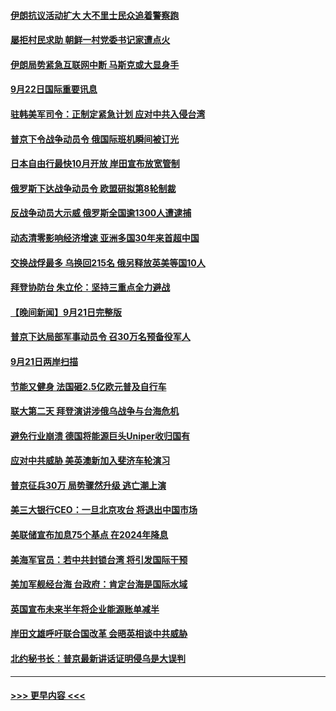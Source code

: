 #### [伊朗抗议活动扩大 大不里士民众追着警察跑](../pages/prog202/a103534357.md?t=09222001) 
#### [屡拒村民求助 朝鲜一村党委书记家遭点火](../pages/prog202/a103534349.md?t=09222001) 
#### [伊朗局势紧急互联网中断 马斯克或大显身手](../pages/prog202/a103534342.md?t=09222001) 
#### [9月22日国际重要讯息](../pages/prog202/a103534315.md?t=09222001) 
#### [驻韩美军司令：正制定紧急计划 应对中共入侵台湾](../pages/prog202/a103534299.md?t=09222001) 
#### [普京下令战争动员令 俄国际班机瞬间被订光](../pages/prog202/a103534273.md?t=09222001) 
#### [日本自由行最快10月开放 岸田宣布放宽管制](../pages/prog202/a103534262.md?t=09222001) 
#### [俄罗斯下达战争动员令 欧盟研拟第8轮制裁](../pages/prog202/a103534254.md?t=09222001) 
#### [反战争动员大示威 俄罗斯全国逾1300人遭逮捕](../pages/prog202/a103534199.md?t=09222001) 
#### [动态清零影响经济增速 亚洲多国30年来首超中国](../pages/prog202/a103534211.md?t=09222001) 
#### [交换战俘最多 乌换回215名 俄另释放英美等国10人](../pages/prog202/a103534133.md?t=09222001) 
#### [拜登协防台 朱立伦：坚持三重点全力避战](../pages/prog202/a103534149.md?t=09222001) 
#### [【晚间新闻】9月21日完整版](../pages/prog202/a103534088.md?t=09222001) 
#### [普京下达局部军事动员令 召30万名预备役军人](../pages/prog202/a103534151.md?t=09222001) 
#### [9月21日两岸扫描](../pages/prog202/a103533986.md?t=09222001) 
#### [节能又健身 法国砸2.5亿欧元普及自行车](../pages/prog202/a103533994.md?t=09222001) 
#### [联大第二天 拜登演讲涉俄乌战争与台海危机](../pages/prog202/a103533967.md?t=09222001) 
#### [避免行业崩溃 德国将能源巨头Uniper收归国有](../pages/prog202/a103533969.md?t=09222001) 
#### [应对中共威胁 美英澳新加入斐济车轮演习](../pages/prog202/a103533978.md?t=09222001) 
#### [普京征兵30万 局势骤然升级 逃亡潮上演](../pages/prog202/a103533976.md?t=09222001) 
#### [美三大银行CEO：一旦北京攻台 将退出中国市场](../pages/prog202/a103533867.md?t=09222001) 
#### [美联储宣布加息75个基点 在2024年降息](../pages/prog202/a103533718.md?t=09222001) 
#### [美海军官员：若中共封锁台湾 将引发国际干预](../pages/prog202/a103533822.md?t=09222001) 
#### [美加军舰经台海 台政府：肯定台海是国际水域](../pages/prog202/a103533762.md?t=09222001) 
#### [英国宣布未来半年将企业能源账单减半](../pages/prog202/a103533773.md?t=09222001) 
#### [岸田文雄呼吁联合国改革 会晤英相谈中共威胁](../pages/prog202/a103533766.md?t=09222001) 
#### [北约秘书长：普京最新讲话证明侵乌是大误判](../pages/prog202/a103533620.md?t=09222001) 

----
#### [ >>> 更早内容 <<< ](../indexes/prog202-earlier.md)
